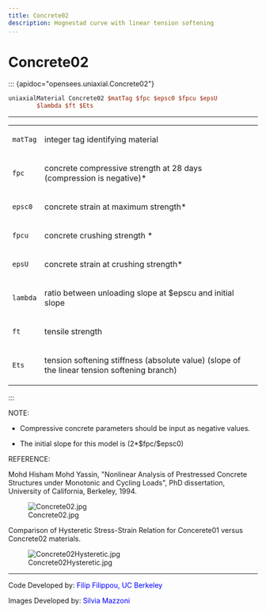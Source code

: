 ```yaml
---
title: Concrete02
description: Hognestad curve with linear tension softening
...
```


# Concrete02

::: {apidoc="opensees.uniaxial.Concrete02"}
```tcl
uniaxialMaterial Concrete02 $matTag $fpc $epsc0 $fpcu $epsU 
        $lambda $ft $Ets
```

<hr />
<table>
<tbody>
<tr class="odd">
<td><code class="parameter-table-variable">matTag</code></td>
<td><p>integer tag identifying material</p></td>
</tr>
<tr class="even">
<td><code class="parameter-table-variable">fpc</code></td>
<td><p>concrete compressive strength at 28 days (compression is
negative)*</p></td>
</tr>
<tr class="odd">
<td><code class="parameter-table-variable">epsc0</code></td>
<td><p>concrete strain at maximum strength*</p></td>
</tr>
<tr class="even">
<td><code class="parameter-table-variable">fpcu</code></td>
<td><p>concrete crushing strength *</p></td>
</tr>
<tr class="odd">
<td><code class="parameter-table-variable">epsU</code></td>
<td><p>concrete strain at crushing strength*</p></td>
</tr>
<tr class="even">
<td><code class="parameter-table-variable">lambda</code></td>
<td><p>ratio between unloading slope at $epscu and initial
slope</p></td>
</tr>
<tr class="odd">
<td><code class="parameter-table-variable">ft</code></td>
<td><p>tensile strength</p></td>
</tr>
<tr class="even">
<td><code class="parameter-table-variable">Ets</code></td>
<td><p>tension softening stiffness (absolute value) (slope of the linear
tension softening branch)</p></td>
</tr>
</tbody>
</table>
:::

<p>NOTE:</p>
<ul>
<li>Compressive concrete parameters should be input as negative
values.</li>
</ul>
<ul>
<li>The initial slope for this model is (2*$fpc/$epsc0)</li>
</ul>
<p>REFERENCE:</p>
<p>Mohd Hisham Mohd Yassin, "Nonlinear Analysis of Prestressed Concrete
Structures under Monotonic and Cycling Loads", PhD dissertation,
University of California, Berkeley, 1994.</p>
<figure>
<img src="/OpenSeesRT/contrib/static/Concrete02.jpg" title="Concrete02.jpg" alt="Concrete02.jpg" />
<figcaption aria-hidden="true">Concrete02.jpg</figcaption>
</figure>
<p>Comparison of Hysteretic Stress-Strain Relation for Concerete01
versus Concrete02 materials.</p>
<figure>
<img src="/OpenSeesRT/contrib/static/Concrete02Hysteretic.jpg" title="Concrete02Hysteretic.jpg"
alt="Concrete02Hysteretic.jpg" />
<figcaption aria-hidden="true">Concrete02Hysteretic.jpg</figcaption>
</figure>
<hr />
<p>Code Developed by: <span style="color:blue"> Filip Filippou, UC
Berkeley </span></p>
<p>Images Developed by: <span style="color:blue"> Silvia Mazzoni
</span></p>
